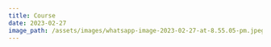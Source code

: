```yaml
---
title: Course
date: 2023-02-27
image_path: /assets/images/whatsapp-image-2023-02-27-at-8.55.05-pm.jpeg
---
```

